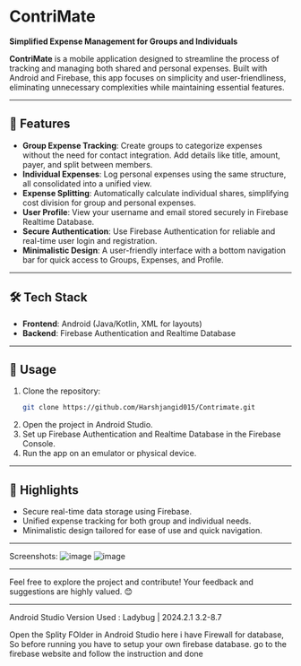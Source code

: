 # ContriMate  
**Simplified Expense Management for Groups and Individuals**  

**ContriMate** is a mobile application designed to streamline the process of tracking and managing both shared and personal expenses. Built with Android and Firebase, this app focuses on simplicity and user-friendliness, eliminating unnecessary complexities while maintaining essential features.

---

## 🚀 Features  
- **Group Expense Tracking**: Create groups to categorize expenses without the need for contact integration. Add details like title, amount, payer, and split between members.  
- **Individual Expenses**: Log personal expenses using the same structure, all consolidated into a unified view.  
- **Expense Splitting**: Automatically calculate individual shares, simplifying cost division for group and personal expenses.  
- **User Profile**: View your username and email stored securely in Firebase Realtime Database.  
- **Secure Authentication**: Use Firebase Authentication for reliable and real-time user login and registration.  
- **Minimalistic Design**: A user-friendly interface with a bottom navigation bar for quick access to Groups, Expenses, and Profile.  

---

## 🛠️ Tech Stack  
- **Frontend**: Android (Java/Kotlin, XML for layouts)  
- **Backend**: Firebase Authentication and Realtime Database  

---

## 📌 Usage  
1. Clone the repository:  
   ```bash
   git clone https://github.com/Harshjangid015/Contrimate.git
   ```
2. Open the project in Android Studio.  
3. Set up Firebase Authentication and Realtime Database in the Firebase Console.  
4. Run the app on an emulator or physical device.  

---

## 🌟 Highlights  
- Secure real-time data storage using Firebase.  
- Unified expense tracking for both group and individual needs.  
- Minimalistic design tailored for ease of use and quick navigation.  

---
Screenshots: 
![image](https://github.com/user-attachments/assets/b266336a-53e4-4ef8-be92-2fcb4712c979)
![image](https://github.com/user-attachments/assets/9a35b7b4-2517-4156-9d7c-832357813698)

---

Feel free to explore the project and contribute! Your feedback and suggestions are highly valued. 😊  

---

Android Studio Version Used : 
Ladybug | 2024.2.1	3.2-8.7

Open the Splity FOlder in Android Studio 
here i have Firewall for database, So before running you have to setup your own firebase database. 
go to the firebase website and follow the instruction and done 
